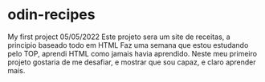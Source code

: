 # odin-recipes
My first project
05/05/2022
Este projeto sera um site de receitas, a principio baseado todo em HTML
Faz uma semana que estou estudando pelo TOP, aprendi HTML como jamais havia aprendido.
Neste meu primeiro projeto gostaria de me desafiar, e mostrar que sou capaz, e claro aprender mais. 
